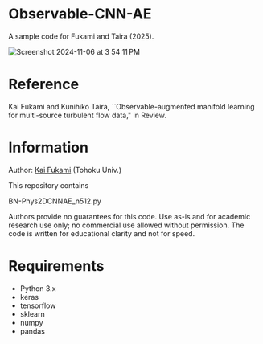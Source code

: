 # Observable-CNN-AE
A sample code for Fukami and Taira (2025).

![Screenshot 2024-11-06 at 3 54 11 PM](https://github.com/user-attachments/assets/89c5cad2-edda-430d-b05e-721b78f48a1a)

# Reference
Kai Fukami and Kunihiko Taira, ``Observable-augmented manifold learning for multi-source turbulent flow data," in Review.

# Information
Author: [Kai Fukami](https://www.kaif.mech.tohoku.ac.jp/) (Tohoku Univ.)

This repository contains

BN-Phys2DCNNAE_n512.py

Authors provide no guarantees for this code. Use as-is and for academic research use only; no commercial use allowed without permission. The code is written for educational clarity and not for speed.

# Requirements
* Python 3.x  
* keras  
* tensorflow
* sklearn
* numpy
* pandas
